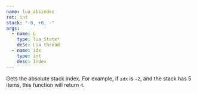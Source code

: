 ```yaml
---
name: lua_absindex
ret: int
stack: "-0, +0, -"
args:
  - name: L
    type: lua_State*
    desc: Lua thread
  - name: idx
    type: int
    desc: Index
---
```


Gets the absolute stack index. For example, if `idx` is `-2`, and the stack has 5 items, this function will return `4`.

